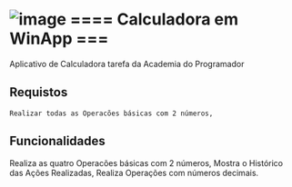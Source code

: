 # ![image](https://github.com/RafaTavres/Calculadora.WinApp/assets/112666872/c6f969dc-9650-4526-b062-bd9fe31c42c3) ==== Calculadora em WinApp ===

Aplicativo de Calculadora tarefa da Academia do Programador

 ## Requistos
    Realizar todas as Operacões básicas com 2 números,
 ## Funcionalidades
 Realiza as quatro Operacões básicas com 2 números,
 Mostra o Histórico das Ações Realizadas,
 Realiza Operações com números decimais.
